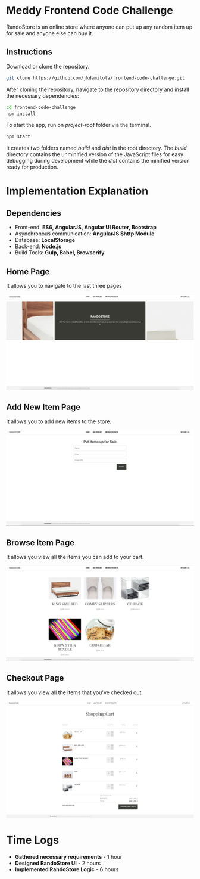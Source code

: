 Meddy Frontend Code Challenge
=======================

RandoStore is an online store where anyone can put up any random item up for sale and anyone else can buy it.

## Instructions

Download or clone the repository.
```bash
git clone https://github.com/jkdamilola/frontend-code-challenge.git
```

After cloning the repository, navigate to the repository directory and install the necessary dependencies:
```bash
cd frontend-code-challenge
npm install
```

To start the app, run on *project-root* folder via the terminal.
```bash
npm start
```

It creates two folders named *build* and *dist* in the root directory. The *build* directory contains the unminified version of the JavaScript files for easy debugging during development while the *dist* contains the minified version ready for production.

# Implementation Explanation

## Dependencies
- Front-end: **ES6, AngularJS, Angular UI Router, Bootstrap**
- Asynchronous communication: **AngularJS $http Module**
- Database: **LocalStorage**
- Back-end: **Node.js**
- Build Tools: **Gulp, Babel, Browserify**


## Home Page

It allows you to navigate to the last three pages

![home](screenshots/home.png)


## Add New Item Page
It allows you to add new items to the store.

![add](screenshots/add.png)

## Browse Item Page
It allows you view all the items you can add to your cart.

![browse](screenshots/browse.png)

## Checkout Page
It allows you view all the items that you've checked out.

![checkout](screenshots/cart.png)


# Time Logs

- **Gathered necessary requirements** - 1 hour
- **Designed RandoStore UI** - 2 hours
- **Implemented RandoStore Logic** - 6 hours
